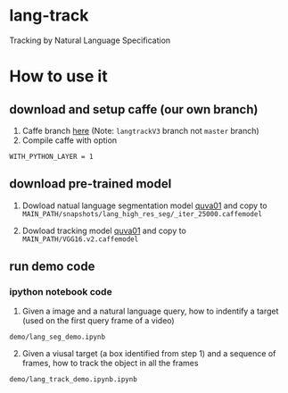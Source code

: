 # lang-track
Tracking by Natural Language Specification

# How to use it

## download and setup caffe (our own branch)

1. Caffe branch [here](https://github.com/mathrho/lang-track/tree/langtrackV3) (Note: `langtrackV3` branch not `master` branch)
2. Compile caffe with option 
```
WITH_PYTHON_LAYER = 1
```

## download pre-trained model

1. Dowload natual language segmentation model [quva01](quva01:/home/zhenyang/Workspace/devel/project/vision/NLST/snapshots/lang_high_res_seg/_iter_25000.caffemodel)
and copy to `MAIN_PATH/snapshots/lang_high_res_seg/_iter_25000.caffemodel`

2. Dowload tracking model [quva01](quva01:/home/zhenyang/Workspace/devel/project/vision/NLST/VGG16.v2.caffemodel)
and copy to `MAIN_PATH/VGG16.v2.caffemodel`

## run demo code

### ipython notebook code

1. Given a image and a natural language query, how to indentify a target (used on the first query frame of a video)
```
demo/lang_seg_demo.ipynb
```

2. Given a viusal target (a box identified from step 1) and a sequence of frames, how to track the object in all the frames
```
demo/lang_track_demo.ipynb.ipynb
```



